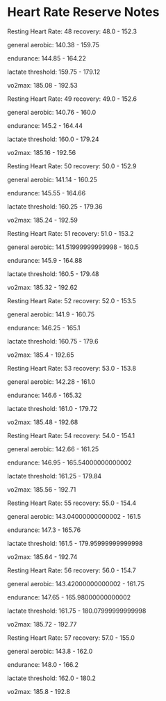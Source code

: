 # Heart Rate Reserve Notes

Resting Heart Rate: 48
recovery: 48.0 - 152.3

general aerobic: 140.38 - 159.75

endurance: 144.85 - 164.22

lactate threshold: 159.75 - 179.12

vo2max: 185.08 - 192.53



Resting Heart Rate: 49
recovery: 49.0 - 152.6

general aerobic: 140.76 - 160.0

endurance: 145.2 - 164.44

lactate threshold: 160.0 - 179.24

vo2max: 185.16 - 192.56



Resting Heart Rate: 50
recovery: 50.0 - 152.9

general aerobic: 141.14 - 160.25

endurance: 145.55 - 164.66

lactate threshold: 160.25 - 179.36

vo2max: 185.24 - 192.59



Resting Heart Rate: 51
recovery: 51.0 - 153.2

general aerobic: 141.51999999999998 - 160.5

endurance: 145.9 - 164.88

lactate threshold: 160.5 - 179.48

vo2max: 185.32 - 192.62



Resting Heart Rate: 52
recovery: 52.0 - 153.5

general aerobic: 141.9 - 160.75

endurance: 146.25 - 165.1

lactate threshold: 160.75 - 179.6

vo2max: 185.4 - 192.65



Resting Heart Rate: 53
recovery: 53.0 - 153.8

general aerobic: 142.28 - 161.0

endurance: 146.6 - 165.32

lactate threshold: 161.0 - 179.72

vo2max: 185.48 - 192.68



Resting Heart Rate: 54
recovery: 54.0 - 154.1

general aerobic: 142.66 - 161.25

endurance: 146.95 - 165.54000000000002

lactate threshold: 161.25 - 179.84

vo2max: 185.56 - 192.71



Resting Heart Rate: 55
recovery: 55.0 - 154.4

general aerobic: 143.04000000000002 - 161.5

endurance: 147.3 - 165.76

lactate threshold: 161.5 - 179.95999999999998

vo2max: 185.64 - 192.74



Resting Heart Rate: 56
recovery: 56.0 - 154.7

general aerobic: 143.42000000000002 - 161.75

endurance: 147.65 - 165.98000000000002

lactate threshold: 161.75 - 180.07999999999998

vo2max: 185.72 - 192.77



Resting Heart Rate: 57
recovery: 57.0 - 155.0

general aerobic: 143.8 - 162.0

endurance: 148.0 - 166.2

lactate threshold: 162.0 - 180.2

vo2max: 185.8 - 192.8
